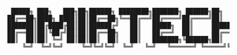 <div align="center">
<pre>
 █████╗ ███╗   ███╗██╗██████╗ ████████╗███████╗ ██████╗██╗  ██╗███████╗
██╔══██╗████╗ ████║██║██╔══██╗╚══██╔══╝██╔════╝██╔════╝██║  ██║██╔════╝
███████║██╔████╔██║██║██████╔╝   ██║   █████╗  ██║     ███████║███████╗
██╔══██║██║╚██╔╝██║██║██╔══██╗   ██║   ██╔══╝  ██║     ██╔══██║╚════██║
██║  ██║██║ ╚═╝ ██║██║██║  ██║   ██║   ███████╗╚██████╗██║  ██║███████║
    ╚═╝  ╚═╝╚═╝     ╚═╝╚═╝╚═╝  ╚═╝   ╚═╝   ╚══════╝ ╚═════╝╚═╝  ╚═╝╚══════╝     
</pre>
</div>